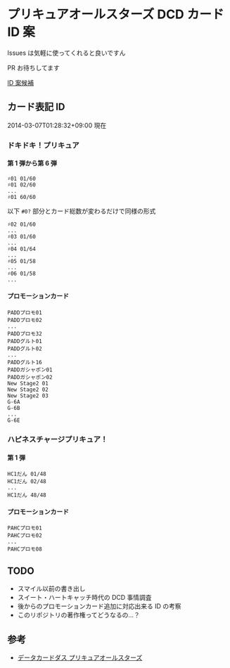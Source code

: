 # プリキュアオールスターズ DCD カード ID 案

Issues は気軽に使ってくれると良いですん

PR お待ちしてます

[ID 案候補](id-candidate.txt)

## カード表記 ID

2014-03-07T01:28:32+09:00 現在

### ドキドキ！プリキュア

#### 第 1 弾から第 6 弾

```
♯01 01/60
♯01 02/60
...
♯01 60/60
```

以下 `#0?` 部分とカード総数が変わるだけで同様の形式

```
♯02 01/60
...
♯03 01/60
...
♯04 01/64
...
♯05 01/58
...
♯06 01/58
...
```

#### プロモーションカード

```
PADDプロモ01
PADDプロモ02
...
PADDプロモ32
PADDグルト01
PADDグルト02
...
PADDグルト16
PADDガシャポン01
PADDガシャポン02
New Stage2 01
New Stage2 02
New Stage2 03
G-6A
G-6B
...
G-6E
```

### ハピネスチャージプリキュア！

#### 第 1 弾

```
HC1だん 01/48
HC1だん 02/48
...
HC1だん 48/48
```

#### プロモーションカード

```
PAHCプロモ01
PAHCプロモ02
...
PAHCプロモ08
```

## TODO

* スマイル以前の書き出し
* スイート・ハートキャッチ時代の DCD 事情調査
* 後からのプロモーションカード追加に対応出来る ID の考察
* このリポジトリの著作権ってどうなるの…？

## 参考

* [データカードダス プリキュアオールスターズ](http://precure-live.com/allstars/)
